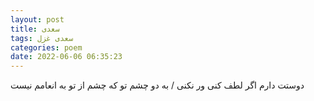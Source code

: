 ```yaml
---
layout: post
title: سعدی
tags: سعدی غزل
categories: poem
date: 2022-06-06 06:35:23
---
```


دوستت دارم اگر لطف کنی ور نکنی / به دو چشم تو که چشم از تو به انعامم نیست
